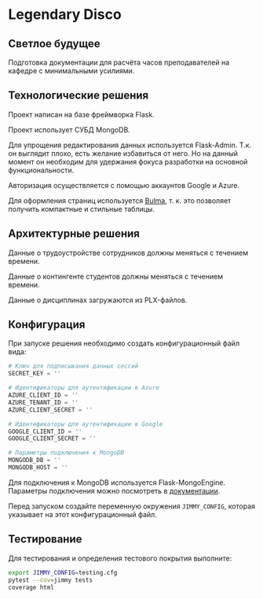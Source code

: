 # Legendary Disco

## Светлое будущее

Подготовка документации для расчёта часов преподавателей на кафедре с минимальными усилиями.

## Технологические решения

Проект написан на базе фреймворка Flask.

Проект использует СУБД MongoDB.

Для упрощения редактирования данных используется Flask-Admin. Т.к. он выглядит плохо, есть желание избавиться от 
него. Но на данный момент он необходим для удержания фокуса разработки на основной функциональности.

Авторизация осуществляется с помощью аккаунтов Google и Azure.

Для оформления страниц используется [Bulma](https://bulma.io), т. к. это позволяет получить компактные и стильные 
таблицы.

## Архитектурные решения

Данные о трудоустройстве сотрудников должны меняться с течением времени.

Данные о контингенте студентов должны меняться с течением времени.

Данные о дисциплинах загружаются из PLX-файлов.

## Конфигурация

При запуске решения необходимо создать конфигурационный файл вида:

```python
# Ключ для подписывания данных сессий
SECRET_KEY = ''

# Идентификаторы для аутентификации в Azure
AZURE_CLIENT_ID = ''
AZURE_TENANT_ID = ''
AZURE_CLIENT_SECRET = ''

# Идентификаторы для аутентификации в Google
GOOGLE_CLIENT_ID = ''
GOOGLE_CLIENT_SECRET = ''

# Параметры подключения к MongoDB
MONGODB_DB = ''
MONGODB_HOST = ''
```

Для подключения к MongoDB используется Flask-MongoEngine. Параметры подключения можно посмотреть в [документации](http://docs.mongoengine.org/projects/flask-mongoengine/en/latest/).

Перед запуском создайте переменную окружения `JIMMY_CONFIG`, которая указывает на этот конфигурационный файл.

## Тестирование 

Для тестирования и определения тестового покрытия выполните:

```sh
export JIMMY_CONFIG=testing.cfg
pytest --cov=jimmy tests
coverage html
```
